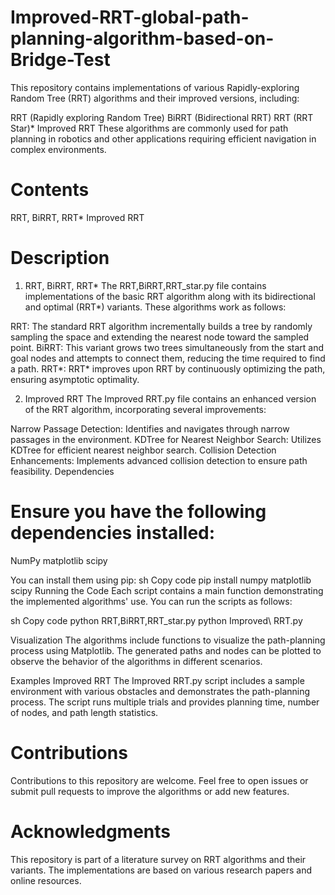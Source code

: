 # Improved-RRT-global-path-planning-algorithm-based-on-Bridge-Test

This repository contains implementations of various Rapidly-exploring Random Tree (RRT) algorithms and their improved versions, including:

RRT (Rapidly exploring Random Tree)
BiRRT (Bidirectional RRT)
RRT (RRT Star)*
Improved RRT
These algorithms are commonly used for path planning in robotics and other applications requiring efficient navigation in complex environments.

# Contents
RRT, BiRRT, RRT*
Improved RRT

# Description

1. RRT, BiRRT, RRT*
The RRT,BiRRT,RRT_star.py file contains implementations of the basic RRT algorithm along with its bidirectional and optimal (RRT*) variants.
These algorithms work as follows:

RRT: The standard RRT algorithm incrementally builds a tree by randomly sampling the space and extending the nearest node toward the sampled point.
BiRRT: This variant grows two trees simultaneously from the start and goal nodes and attempts to connect them, reducing the time required to find a path.
RRT*: RRT* improves upon RRT by continuously optimizing the path, ensuring asymptotic optimality.

2. Improved RRT
The Improved RRT.py file contains an enhanced version of the RRT algorithm, incorporating several improvements:

Narrow Passage Detection: Identifies and navigates through narrow passages in the environment.
KDTree for Nearest Neighbor Search: Utilizes KDTree for efficient nearest neighbor search.
Collision Detection Enhancements: Implements advanced collision detection to ensure path feasibility.
Dependencies

# Ensure you have the following dependencies installed:
NumPy
matplotlib
scipy

You can install them using pip:
sh
Copy code
pip install numpy matplotlib scipy
Running the Code
Each script contains a main function demonstrating the implemented algorithms' use. You can run the scripts as follows:

sh
Copy code
python RRT,BiRRT,RRT_star.py
python Improved\ RRT.py

Visualization
The algorithms include functions to visualize the path-planning process using Matplotlib. The generated paths and nodes can be plotted to observe the behavior of the algorithms in different scenarios.

Examples
Improved RRT
The Improved RRT.py script includes a sample environment with various obstacles and demonstrates the path-planning process. The script runs multiple trials and provides planning time, number of nodes, and path length statistics.

# Contributions
Contributions to this repository are welcome. Feel free to open issues or submit pull requests to improve the algorithms or add new features.

# Acknowledgments
This repository is part of a literature survey on RRT algorithms and their variants. The implementations are based on various research papers and online resources.
